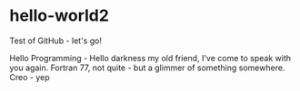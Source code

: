 # hello-world2
Test of GitHub - let's go!

Hello Programming - Hello darkness my old friend, I've come to speak with you again.
Fortran 77, not quite - but a glimmer of something somewhere.
Creo - yep
